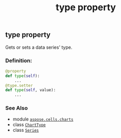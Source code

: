 ﻿---
title: type property
second_title: Aspose.Cells for Python via .NET API References
description: 
type: docs
weight: 500
url: /aspose.cells.charts/series/type/
is_root: false
---

## type property


Gets or sets a data series' type.
### Definition:
```python
@property
def type(self):
    ...
@type.setter
def type(self, value):
    ...
```

### See Also
* module [`aspose.cells.charts`](../../)
* class [`ChartType`](/cells/python-net/aspose.cells.charts/charttype)
* class [`Series`](/cells/python-net/aspose.cells.charts/series)
